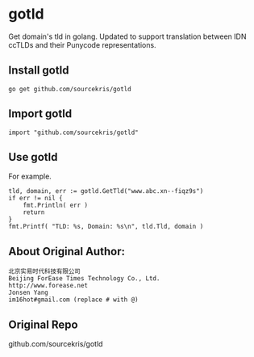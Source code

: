 gotld
=====

Get domain's tld in golang. Updated to support translation between IDN ccTLDs and their
Punycode representations.


## Install gotld

    go get github.com/sourcekris/gotld

## Import gotld

    import "github.com/sourcekris/gotld"


## Use gotld

For example.

    tld, domain, err := gotld.GetTld("www.abc.xn--fiqz9s")
    if err != nil {
        fmt.Println( err )
        return
    }
    fmt.Printf( "TLD: %s, Domain: %s\n", tld.Tld, domain )

## About Original Author:

    北京实易时代科技有限公司
    Beijing ForEase Times Technology Co., Ltd.
    http://www.forease.net
    Jonsen Yang
    im16hot#gmail.com (replace # with @)

## Original Repo

  github.com/sourcekris/gotld

